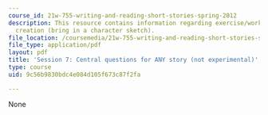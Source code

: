 ```yaml
---
course_id: 21w-755-writing-and-reading-short-stories-spring-2012
description: This resource contains information regarding exercise/workshop in character
  creation (bring in a character sketch).
file_location: /coursemedia/21w-755-writing-and-reading-short-stories-spring-2012/9c56b9830bdc4e084d105f673c87f2fa_MIT21W_755S12_ses7.pdf
file_type: application/pdf
layout: pdf
title: 'Session 7: Central questions for ANY story (not experimental)'
type: course
uid: 9c56b9830bdc4e084d105f673c87f2fa

---
```

None